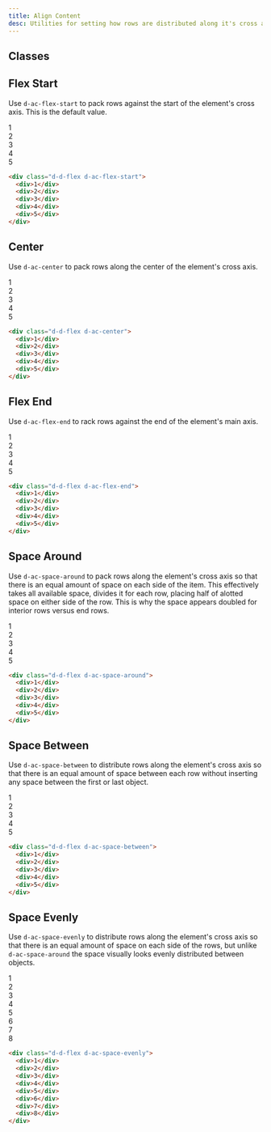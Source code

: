 ```yaml
---
title: Align Content
desc: Utilities for setting how rows are distributed along it's cross axis. This property only works when a parent container has more than one line.
---
```


## Classes
<utility-class-table>
	<template #content>
    <tbody>
      <tr v-for="{ class: className, output } in alignContent">
        <th scope="row" class="d-ff-mono d-fc-purple d-fw-normal d-fs12">.d-{{ className }}</th>
        <td class="d-ff-mono d-fc-orange d-fs12">{{ output }}</td>
      </tr>
    </tbody>
  </template>
</utility-class-table>

## Flex Start
Use `d-ac-flex-start` to pack rows against the start of the element's cross axis. This is the default value.

<code-well-header bgclass="d-bgc-purple-100">
  <div class="d-fl-col3 d-flg16 d-fw-wrap d-ac-flex-start d-p8 d-w100p d-hmn216 d-bar8 d-bgc-purple-100">
    <div class="d-fl-center d-m8 d-p16 d-h64 d-bgc-purple-300 d-bar4 d-fs24 d-fw-bold">1</div>
    <div class="d-fl-center d-m8 d-p16 d-h64 d-bgc-purple-300 d-bar4 d-fs24 d-fw-bold">2</div>
    <div class="d-fl-center d-m8 d-p16 d-h64 d-bgc-purple-300 d-bar4 d-fs24 d-fw-bold">3</div>
    <div class="d-fl-center d-m8 d-p16 d-h64 d-bgc-purple-300 d-bar4 d-fs24 d-fw-bold">4</div>
    <div class="d-fl-center d-m8 d-p16 d-h64 d-bgc-purple-300 d-bar4 d-fs24 d-fw-bold">5</div>
  </div>
</code-well-header>

```html
<div class="d-d-flex d-ac-flex-start">
  <div>1</div>
  <div>2</div>
  <div>3</div>
  <div>4</div>
  <div>5</div>
</div>
```

## Center
Use `d-ac-center` to pack rows along the center of the element's cross axis.

<code-well-header bgclass="d-bgc-pink-100">
  <div class="d-fl-col3 d-flg16 d-fw-wrap d-ac-center d-p8 d-w100p d-hmn216 d-bar8 d-bgc-pink-100">
    <div class="d-fl-center d-m8 d-p16 d-h64 d-bgc-pink-300 d-bar4 d-fs24 d-fw-bold">1</div>
    <div class="d-fl-center d-m8 d-p16 d-h64 d-bgc-pink-300 d-bar4 d-fs24 d-fw-bold">2</div>
    <div class="d-fl-center d-m8 d-p16 d-h64 d-bgc-pink-300 d-bar4 d-fs24 d-fw-bold">3</div>
    <div class="d-fl-center d-m8 d-p16 d-h64 d-bgc-pink-300 d-bar4 d-fs24 d-fw-bold">4</div>
    <div class="d-fl-center d-m8 d-p16 d-h64 d-bgc-pink-300 d-bar4 d-fs24 d-fw-bold">5</div>
  </div>
</code-well-header>

```html
<div class="d-d-flex d-ac-center">
  <div>1</div>
  <div>2</div>
  <div>3</div>
  <div>4</div>
  <div>5</div>
</div>
```

## Flex End
Use `d-ac-flex-end` to rack rows against the end of the element's main axis.

<code-well-header bgclass="d-bgc-green-100" >
  <div class="d-fl-col3 d-fw-wrap d-flg16 d-ac-flex-end d-p8 d-w100p d-hmn216 d-bar8 d-bgc-green-100">
    <div class="d-fl-center d-m8 d-p16 d-h64 d-bgc-green-300 d-bar4 d-fs24 d-fw-bold">1</div>
    <div class="d-fl-center d-m8 d-p16 d-h64 d-bgc-green-300 d-bar4 d-fs24 d-fw-bold">2</div>
    <div class="d-fl-center d-m8 d-p16 d-h64 d-bgc-green-300 d-bar4 d-fs24 d-fw-bold">3</div>
    <div class="d-fl-center d-m8 d-p16 d-h64 d-bgc-green-300 d-bar4 d-fs24 d-fw-bold">4</div>
    <div class="d-fl-center d-m8 d-p16 d-h64 d-bgc-green-300 d-bar4 d-fs24 d-fw-bold">5</div>
  </div>
</code-well-header>

```html
<div class="d-d-flex d-ac-flex-end">
  <div>1</div>
  <div>2</div>
  <div>3</div>
  <div>4</div>
  <div>5</div>
</div>
```

## Space Around
Use `d-ac-space-around` to pack rows along the element's cross axis so that there is an equal amount of space on each side of the item. This effectively takes all available space, divides it for each row, placing half of alotted space on either side of the row. This is why the space appears doubled for interior rows versus end rows.

<code-well-header bgclass="d-bgc-red-100" >
  <div class="d-fl-col3 d-fw-wrap d-flg16 d-ac-space-around d-p8 d-w100p d-hmn3 d-bar8 d-bgc-red-100">
    <div class="d-fl-center d-m8 d-p16 d-h64 d-bgc-red-300 d-bar4 d-fs24 d-fw-bold">1</div>
    <div class="d-fl-center d-m8 d-p16 d-h64 d-bgc-red-300 d-bar4 d-fs24 d-fw-bold">2</div>
    <div class="d-fl-center d-m8 d-p16 d-h64 d-bgc-red-300 d-bar4 d-fs24 d-fw-bold">3</div>
    <div class="d-fl-center d-m8 d-p16 d-h64 d-bgc-red-300 d-bar4 d-fs24 d-fw-bold">4</div>
    <div class="d-fl-center d-m8 d-p16 d-h64 d-bgc-red-300 d-bar4 d-fs24 d-fw-bold">5</div>
  </div>
</code-well-header>

```html
<div class="d-d-flex d-ac-space-around">
  <div>1</div>
  <div>2</div>
  <div>3</div>
  <div>4</div>
  <div>5</div>
</div>
```

## Space Between
Use `d-ac-space-between` to distribute rows along the element's cross axis so that there is an equal amount of space between each row without inserting any space between the first or last object.

<code-well-header bgclass="d-bgc-yellow-100" >
  <div class="d-fl-col3 d-fw-wrap d-flg16 d-ac-space-between d-p8 d-w100p d-hmn3 d-bar8 d-bgc-yellow-100">
    <div class="d-fl-center d-m8 d-p16 d-h64 d-bgc-yellow-300 d-bar4 d-fs24 d-fw-bold">1</div>
    <div class="d-fl-center d-m8 d-p16 d-h64 d-bgc-yellow-300 d-bar4 d-fs24 d-fw-bold">2</div>
    <div class="d-fl-center d-m8 d-p16 d-h64 d-bgc-yellow-300 d-bar4 d-fs24 d-fw-bold">3</div>
    <div class="d-fl-center d-m8 d-p16 d-h64 d-bgc-yellow-300 d-bar4 d-fs24 d-fw-bold">4</div>
    <div class="d-fl-center d-m8 d-p16 d-h64 d-bgc-yellow-300 d-bar4 d-fs24 d-fw-bold">5</div>
  </div>
</code-well-header>

```html
<div class="d-d-flex d-ac-space-between">
  <div>1</div>
  <div>2</div>
  <div>3</div>
  <div>4</div>
  <div>5</div>
</div>
```

## Space Evenly
Use `d-ac-space-evenly` to distribute rows along the element's cross axis so that there is an equal amount of space on each side of the rows, but unlike `d-ac-space-around` the space visually looks evenly distributed between objects.

<code-well-header bgclass="d-bgc-orange-100" >
  <div class="d-fl-col3 d-fw-wrap d-flg16 d-ac-space-evenly d-p8 d-w100p d-hmn3 d-bar8 d-bgc-orange-100">
    <div class="d-fl-center d-m8 d-p16 d-h64 d-bgc-orange-300 d-bar4 d-fs24 d-fw-bold">1</div>
    <div class="d-fl-center d-m8 d-p16 d-h64 d-bgc-orange-300 d-bar4 d-fs24 d-fw-bold">2</div>
    <div class="d-fl-center d-m8 d-p16 d-h64 d-bgc-orange-300 d-bar4 d-fs24 d-fw-bold">3</div>
    <div class="d-fl-center d-m8 d-p16 d-h64 d-bgc-orange-300 d-bar4 d-fs24 d-fw-bold">4</div>
    <div class="d-fl-center d-m8 d-p16 d-h64 d-bgc-orange-300 d-bar4 d-fs24 d-fw-bold">5</div>
    <div class="d-fl-center d-m8 d-p16 d-h64 d-bgc-orange-300 d-bar4 d-fs24 d-fw-bold">6</div>
    <div class="d-fl-center d-m8 d-p16 d-h64 d-bgc-orange-300 d-bar4 d-fs24 d-fw-bold">7</div>
    <div class="d-fl-center d-m8 d-p16 d-h64 d-bgc-orange-300 d-bar4 d-fs24 d-fw-bold">8</div>
  </div>
</code-well-header>

```html
<div class="d-d-flex d-ac-space-evenly">
  <div>1</div>
  <div>2</div>
  <div>3</div>
  <div>4</div>
  <div>5</div>
  <div>6</div>
  <div>7</div>
  <div>8</div>
</div>
```

<script setup>
import { alignContent } from '@data/flex.json';
</script>
